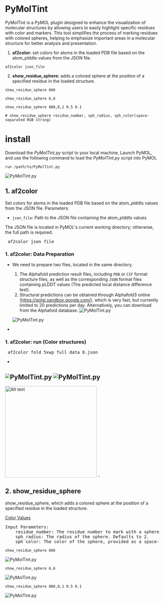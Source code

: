 # PyMolTint
PyMolTint is a PyMOL plugin designed to enhance the visualization of molecular structures by allowing users to easily highlight specific residues with color and markers. This tool simplifies the process of marking residues with colored spheres, helping to emphasize important areas in a molecular structure for better analysis and presentation.
1. **af2color:** set colors for atoms in the loaded PDB file based on the atom_plddts values from the JSON file.
```
af2color json_file
```
2. **show_residue_sphere:**  adds a colored sphere at the position of a specified residue in the loaded structure.
```
show_residue_sphere 666

show_residue_sphere 6,6

show_residue_sphere 888,8,1 0.5 0.1

# show_residue_sphere residue_number, sph_radius, sph_color(space-separated RGB string)
```
# install
Download the *PyMolTint.py* script to your local machine, Launch PyMOL, and use the following command to load the *PyMolTint.py* script into PyMOL
```
run /path/to/PyMolTint.py
```
![PyMolTint.py](https://github.com/wqiudao/PyMolTint/blob/main/imgs/loading_plugin.png)

## 1. af2color

Set colors for atoms in the loaded PDB file based on the atom_plddts values from the JSON file.
Parameters:
- `json_file`: Path to the JSON file containing the atom_plddts values

The JSON file is located in PyMOL's current working directory; otherwise, the full path is required.

<pre> af2color json_file  </pre>

### 1. af2color: Data Preparation
-
  We need to prepare two files, located in the same directory. 
  1. The Alphafold prediction result files, including `PDB` or `CIF` format structure files, as well as the corresponding `JSON` format files containing pLDDT values (The predicted local distance difference test).
  2. Structural predictions can be obtained through Alphafold3 online (https://golgi.sandbox.google.com/), which is very fast, but currently limited to 20 predictions per day. Alternatively, you can download from the Alphafold database.
  ![PyMolTint.py](https://github.com/wqiudao/PyMolTint/blob/main/imgs/AF2Color/af2color0.png)
  
  ![PyMolTint.py](https://github.com/wqiudao/PyMolTint/blob/main/imgs/AF2Color/af2color_data.png)

-
 
### 1. af2color: run (Color structures)

<pre> af2color fold_5xwp_full_data_0.json  </pre>
-
 ![PyMolTint.py](https://github.com/wqiudao/PyMolTint/blob/main/imgs/AF2Color/af2color1.png)
 ![PyMolTint.py](https://github.com/wqiudao/PyMolTint/blob/main/imgs/AF2Color/af2color2.png)
-
<img src="https://github.com/wqiudao/PyMolTint/blob/main/imgs/AF2Color/af2color_legend.png" alt="Alt text" width="300">
-

## 2. show_residue_sphere
show_residue_sphere, which adds a colored sphere at the position of a specified residue in the loaded structure. 

[Color Values](https://pymolwiki.org/index.php/Color_Values) 
<pre>Input Parameters:
	residue_number: The residue number to mark with a sphere. Defaults to 1.
	sph_radius: The radius of the sphere. Defaults to 2.
	sph_color: The color of the sphere, provided as a space-separated RGB string (e.g., '1.0 0.0 0.0' for red).
</pre>
```
show_residue_sphere 666
```
![PyMolTint.py](https://github.com/wqiudao/PyMolTint/blob/main/imgs/show_residue_sphere/show_residue_sphere1.png)
```
show_residue_sphere 6,6
```
![PyMolTint.py](https://github.com/wqiudao/PyMolTint/blob/main/imgs/show_residue_sphere/show_residue_sphere2.png)
 ```
show_residue_sphere 888,8,1 0.5 0.1
```
![PyMolTint.py](https://github.com/wqiudao/PyMolTint/blob/main/imgs/show_residue_sphere/show_residue_sphere3.png)
 






